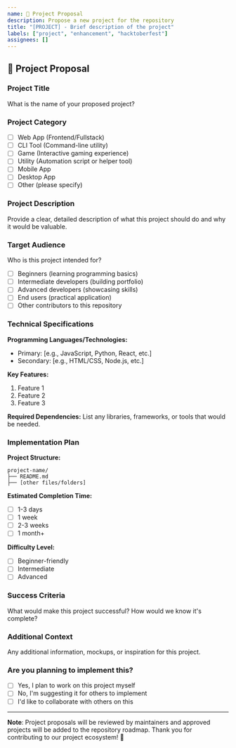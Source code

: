 ```yaml
---
name: 🚀 Project Proposal
description: Propose a new project for the repository
title: "[PROJECT] - Brief description of the project"
labels: ["project", "enhancement", "hacktoberfest"]
assignees: []
---
```


## 🚀 Project Proposal

### Project Title
What is the name of your proposed project?

### Project Category
- [ ] Web App (Frontend/Fullstack)
- [ ] CLI Tool (Command-line utility)
- [ ] Game (Interactive gaming experience)
- [ ] Utility (Automation script or helper tool)
- [ ] Mobile App
- [ ] Desktop App
- [ ] Other (please specify)

### Project Description
Provide a clear, detailed description of what this project should do and why it would be valuable.

### Target Audience
Who is this project intended for?
- [ ] Beginners (learning programming basics)
- [ ] Intermediate developers (building portfolio)
- [ ] Advanced developers (showcasing skills)
- [ ] End users (practical application)
- [ ] Other contributors to this repository

### Technical Specifications
**Programming Languages/Technologies:**
- Primary: [e.g., JavaScript, Python, React, etc.]
- Secondary: [e.g., HTML/CSS, Node.js, etc.]

**Key Features:**
1. Feature 1
2. Feature 2
3. Feature 3

**Required Dependencies:**
List any libraries, frameworks, or tools that would be needed.

### Implementation Plan
**Project Structure:**
```
project-name/
├── README.md
├── [other files/folders]
```

**Estimated Completion Time:**
- [ ] 1-3 days
- [ ] 1 week
- [ ] 2-3 weeks
- [ ] 1 month+

**Difficulty Level:**
- [ ] Beginner-friendly
- [ ] Intermediate
- [ ] Advanced

### Success Criteria
What would make this project successful? How would we know it's complete?

### Additional Context
Any additional information, mockups, or inspiration for this project.

### Are you planning to implement this?
- [ ] Yes, I plan to work on this project myself
- [ ] No, I'm suggesting it for others to implement
- [ ] I'd like to collaborate with others on this

---

**Note**: Project proposals will be reviewed by maintainers and approved projects will be added to the repository roadmap. Thank you for contributing to our project ecosystem! 🌟
